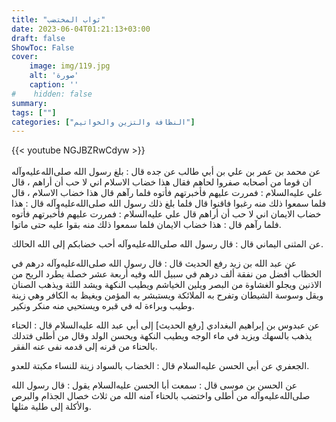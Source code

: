 ```yaml
---
title: "ثواب المختضب"
date: 2023-06-04T01:21:13+03:00
draft: false
ShowToc: False
cover:
    image: img/119.jpg
    alt: 'صورة'
    caption: ''
#    hidden: false
summary: 
tags: [""]
categories: ["النظافة والتزين والخواتيم"]
---
```

{{< youtube NGJBZRwCdyw >}}  
 <br>
عن
محمد بن عمر بن علي بن أبي طالب عن جده قال : بلغ رسول الله صلى‌الله‌عليه‌وآله
ان قوما من أصحابه صفروا لحاهم فقال هذا خضاب الاسلام اني لا حب
أن أراهم ، قال علي عليه‌السلام : فمررت عليهم فأخبرتهم فأتوه فلما رآهم قال
هذا خضاب الاسلام ، قال فلما سمعوا ذلك منه رغبوا فاقنوا قال فلما بلغ
ذلك رسول الله صلى‌الله‌عليه‌وآله قال : هذا خضاب الايمان اني لا حب أن أراهم
قال علي عليه‌السلام : فمررت عليهم فأخبرتهم فأتوه فلما رآهم قال : هذا خضاب
الايمان فلما سمعوا ذلك منه بقوا عليه حتى ماتوا.

عن المثنى اليماني
قال : قال رسول الله صلى‌الله‌عليه‌وآله أحب خضابكم إلى الله الحالك.

عن عبد الله بن زيد رفع
الحديث قال : قال رسول الله صلى‌الله‌عليه‌وآله درهم في الخظاب أفضل من نفقة
ألف درهم في سبيل الله وفيه أربعة عشر خصلة يطرد الريح من الاذنين
ويجلو الغشاوة من البصر ويلين الخياشم ويطيب النكهة ويشد اللثة ويذهب
الصنان ويقل وسوسة الشيطان وتفرح به الملائكة ويستبشر به المؤمن ويغيظ
به الكافر وهي زينة وطيب وبراءة له في قبره ويستحيي منه منكر ونكير.

عن عبدوس بن إبراهيم البغدادي [رفع الحديث]
إلى أبي عبد الله عليه‌السلام قال : الحناء يذهب بالسهك ويزيد في ماء الوجه
ويطيب النكهة ويحسن الولد وقال من أطلى فتدلك بالحناء من قرنه إلى
قدمه نفى عنه الفقر.

الجعفري عن أبي الحسن عليه‌السلام قال : الخضاب بالسواد زينة للنساء
مكبتة للعدو.

عن الحسن بن موسى قال : سمعت أبا الحسن عليه‌السلام يقول : قال
رسول الله صلى‌الله‌عليه‌وآله من أطلى واختضب بالحناء آمنه الله من ثلاث خصال الجذام
والبرص والأكلة إلى طلية مثلها.
